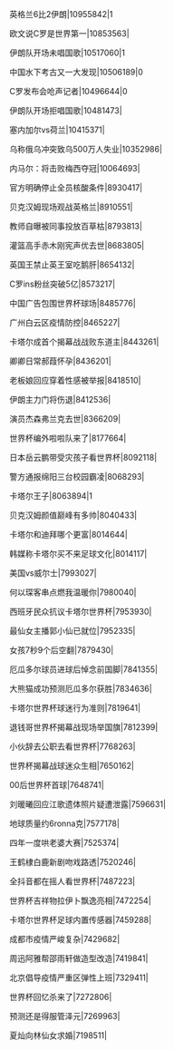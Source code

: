 英格兰6比2伊朗|10955842|1

欧文说C罗是世界第一|10853563|

伊朗队开场未唱国歌|10517060|1

中国水下考古又一大发现|10506189|0

C罗发布会呛声记者|10496644|0

伊朗队开场拒唱国歌|10481473|

塞内加尔vs荷兰|10415371|

乌称俄乌冲突致乌500万人失业|10352986|

内马尔：将击败梅西夺冠|10064693|

官方明确停止全员核酸条件|8930417|

贝克汉姆现场观战英格兰|8910551|

教师自曝被同事投放百草枯|8793813|

灌篮高手赤木刚宪声优去世|8683805|

英国王禁止英王室吃鹅肝|8654132|

C罗ins粉丝突破5亿|8573217|

中国广告包围世界杯球场|8485776|

广州白云区疫情防控|8465227|

卡塔尔成首个揭幕战战败东道主|8443261|

卿卿日常郝葭怀孕|8436201|

老板娘回应穿着性感被举报|8418510|

伊朗主力门将伤退|8412536|

演员杰森弗兰克去世|8366209|

世界杯编外啦啦队来了|8177664|

日本岳云鹏带受灾孩子看世界杯|8092118|

警方通报绵阳三台校园霸凌|8068293|

卡塔尔王子|8063894|1

贝克汉姆颜值巅峰有多帅|8040433|

卡塔尔和迪拜哪个更富|8014644|

韩媒称卡塔尔买不来足球文化|8014117|

美国vs威尔士|7993027|

何以琛客串点燃我温暖你|7980040|

西班牙民众抗议卡塔尔世界杯|7953930|

最仙女主播郭小仙已就位|7952335|

女孩7秒9个后空翻|7879430|

厄瓜多尔球员进球后悼念前国脚|7841355|

大熊猫成功预测厄瓜多尔获胜|7834636|

卡塔尔世界杯球迷行为准则|7819641|

退钱哥世界杯揭幕战现场举国旗|7812399|

小伙辞去公职去看世界杯|7768263|

世界杯揭幕战球迷众生相|7650162|

00后世界杯首球|7648741|

刘暖曦回应江歌遗体照片疑遭泄露|7596631|

地球质量约6ronna克|7577178|

四年一度哄老婆大赛|7525374|

王鹤棣白鹿新剧吻戏路透|7520246|

全抖音都在摇人看世界杯|7487223|

世界杯吉祥物拉伊卜飘逸亮相|7472254|

卡塔尔世界杯足球内置传感器|7459288|

成都市疫情严峻复杂|7429682|

周迅阿雅帮邵雨轩做造型改造|7419841|

北京倡导疫情严重区弹性上班|7329411|

世界杯回忆杀来了|7272806|

预测还是得服管泽元|7269963|

夏灿向林仙女求婚|7198511|

